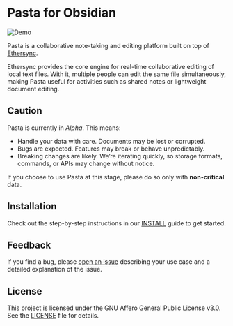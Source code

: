 # Pasta for Obsidian

![Demo](docs/videos/share-folder.gif)

Pasta is a collaborative note-taking and editing platform built on top of [Ethersync](https://github.com/ethersync/ethersync).

Ethersync provides the core engine for real-time collaborative editing of local text files. With it, multiple people can edit the same file simultaneously, making Pasta useful for activities such as shared notes or lightweight document editing.

## Caution

Pasta is currently in _Alpha_. This means:

- Handle your data with care. Documents may be lost or corrupted.
- Bugs are expected. Features may break or behave unpredictably.
- Breaking changes are likely. We’re iterating quickly, so storage formats, commands, or APIs may change without notice.

If you choose to use Pasta at this stage, please do so only with **non-critical** data.

## Installation

Check out the step-by-step instructions in our [INSTALL](INSTALL.md) guide to get started.

## Feedback

If you find a bug, please [open an issue](https://github.com/critica-tech-lab/pasta-obsidian/issues) describing your use case and a detailed explanation of the issue.

## License

This project is licensed under the GNU Affero General Public License v3.0.
See the [LICENSE](LICENSE) file for details.
